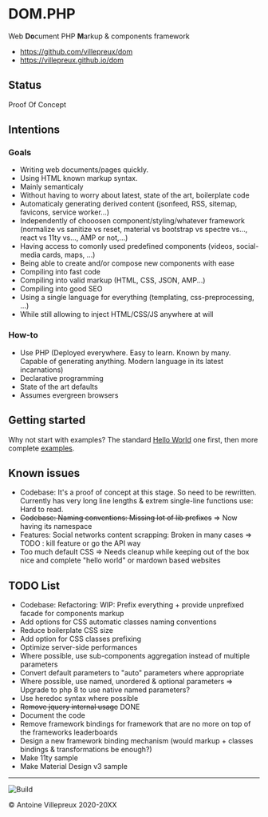 # DOM.PHP

Web **Do**cument PHP **M**arkup & components framework

  * https://github.com/villepreux/dom
  * https://villepreux.github.io/dom


## Status

Proof Of Concept


## Intentions

### Goals

  * Writing web documents/pages quickly.
  * Using HTML known markup syntax.
  * Mainly semanticaly
  * Without having to worry about latest, state of the art, boilerplate code
  * Automaticaly generating derived content (jsonfeed, RSS, sitemap, favicons, service worker...)
  * Independently of chooosen component/styling/whatever framework (normalize vs sanitize vs reset, material vs bootstrap vs spectre vs..., react vs 11ty vs..., AMP or not,...)
  * Having access to comonly used predefined components (videos, social-media cards, maps, ...)
  * Being able to create and/or compose new components with ease
  * Compiling into fast code
  * Compiling into valid markup (HTML, CSS, JSON, AMP...)
  * Compiling into good SEO
  * Using a single language for everything (templating, css-preprocessing, ...)
  * While still allowing to inject HTML/CSS/JS anywhere at will

### How-to

  * Use PHP (Deployed everywhere. Easy to learn. Known by many. Capable of generating anything. Modern language in its latest incarnations)
  * Declarative programming
  * State of the art defaults
  * Assumes evergreen browsers


## Getting started

Why not start with examples?
The standard [Hello World](https://github.com/villepreux/dom/tree/master/examples/helloworld/index.php) one first, then more complete [examples](https://github.com/villepreux/dom/tree/master/examples).


## Known issues

  * Codebase: It's a proof of concept at this stage. So need to be rewritten. Currently has very long line lengths & extrem single-line functions use: Hard to read.
  * ~~Codebase: Naming conventions: Missing lot of lib prefixes~~ => Now having its namespace
  * Features: Social networks content scrapping: Broken in many cases => TODO : kill feature or go the API way
  * Too much default CSS => Needs cleanup while keeping out of the box nice and complete "hello world" or mardown based websites

## TODO List

  * Codebase: Refactoring: WIP: Prefix everything + provide unprefixed facade for components markup
  * Add options for CSS automatic classes naming conventions
  * Reduce boilerplate CSS size
  * Add option for CSS classes prefixing
  * Optimize server-side performances
  * Where possible, use sub-components aggregation instead of multiple parameters
  * Convert default parameters to "auto" parameters where appropriate
  * Where possible, use named, unordered & optional parameters => Upgrade to php 8 to use native named parameters?
  * Use heredoc syntax where possible
  * ~~Remove jquery internal usage~~ DONE
  * Document the code
  * Remove framework bindings for framework that are no more on top of the frameworks leaderboards
  * Design a new framework binding mechanism (would markup + classes bindings & transformations be enough?)
  * Make 11ty sample
  * Make Material Design v3 sample


----

![Build](https://github.com/villepreux/dom/workflows/Build/badge.svg)

© Antoine Villepreux 2020-20XX
